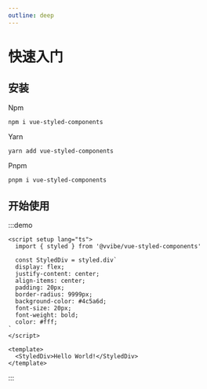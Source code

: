 ```yaml
---
outline: deep
---
```


# 快速入门

## 安装

Npm

```shell
npm i vue-styled-components
```

Yarn

```shell
yarn add vue-styled-components
```

Pnpm

```shell
pnpm i vue-styled-components
```

## 开始使用

:::demo

```vue
<script setup lang="ts">
  import { styled } from '@vvibe/vue-styled-components'

  const StyledDiv = styled.div`
  display: flex;
  justify-content: center;
  align-items: center;
  padding: 20px;
  border-radius: 9999px;
  background-color: #4c5a6d;
  font-size: 20px;
  font-weight: bold;
  color: #fff;
`
</script>

<template>
  <StyledDiv>Hello World!</StyledDiv>
</template>
```

:::
